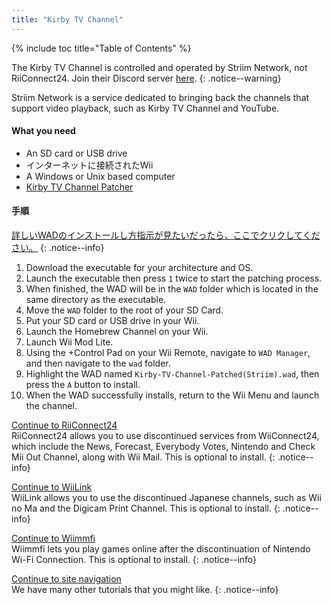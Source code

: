 ```yaml
---
title: "Kirby TV Channel"
---
```


{% include toc title="Table of Contents" %}

The Kirby TV Channel is controlled and operated by Striim Network, not RiiConnect24. Join their Discord server [here](https://discord.gg/seCnzxnE75).
{: .notice--warning}

Striim Network is a service dedicated to bringing back the channels that support video playback, such as Kirby TV Channel and YouTube.

#### What you need

* An SD card or USB drive
* インターネットに接続されたWii
* A Windows or Unix based computer
* [Kirby TV Channel Patcher](https://github.com/StriimNetwork/Kirby-TV-Channel-Patcher/releases)

#### 手順

[詳しいWADのインストールし方指示が見たいだったら、ここでクリクしてください。](wiimodlite)
{: .notice--info}

1. Download the executable for your architecture and OS.
2. Launch the executable then press `1` twice to start the patching process.
3. When finished, the WAD will be in the `WAD` folder which is located in the same directory as the executable.
4. Move the `WAD` folder to the root of your SD Card.
5. Put your SD card or USB drive in your Wii.
6. Launch the Homebrew Channel on your Wii.
7. Launch Wii Mod Lite.
8. Using the +Control Pad on your Wii Remote, navigate to `WAD Manager`, and then navigate to the `wad` folder.
9. Highlight the WAD named `Kirby-TV-Channel-Patched(Striim).wad`, then press the `A` button to install.
10. When the WAD successfully installs, return to the Wii Menu and launch the channel.



[Continue to RiiConnect24](riiconnect24)<br> RiiConnect24 allows you to use discontinued services from WiiConnect24, which include the News, Forecast, Everybody Votes, Nintendo and Check Mii Out Channel, along with Wii Mail. This is optional to install.
{: .notice--info}

[Continue to WiiLink](wiilink)<br> WiiLink allows you to use the discontinued Japanese channels, such as Wii no Ma and the Digicam Print Channel. This is optional to install.
{: .notice--info}

[Continue to Wiimmfi](wiimmfi)<br> Wiimmfi lets you play games online after the discontinuation of Nintendo Wi-Fi Connection. This is optional to install.
{: .notice--info}

[Continue to site navigation](site-navigation)<br> We have many other tutorials that you might like.
{: .notice--info}

